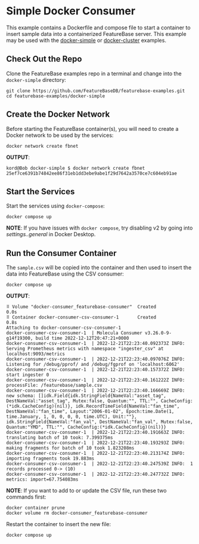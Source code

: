 # Simple Docker Consumer
This example contains a Dockerfile and compose file to start a container to insert sample data into a containerized FeatureBase server. This example may be used with the [docker-simple](https://github.com/FeatureBaseDB/featurebase-examples/tree/main/docker-simple) or [docker-cluster](https://github.com/FeatureBaseDB/featurebase-examples/tree/main/docker-cluster) examples.

## Check Out the Repo
Clone the FeatureBase examples repo in a terminal and change into the `docker-simple` directory:

```
git clone https://github.com/FeatureBaseDB/featurebase-examples.git
cd featurebase-examples/docker-simple
```

## Create the Docker Network
Before starting the FeatureBase container(s), you will need to create a Docker network to be used by the services:

```
docker network create fbnet
```

**OUTPUT**:

```
kord@Bob docker-simple $ docker network create fbnet
25ef7ce6391b74842ee86f31eb1dd3ebe9abe1f29d7642a3570ce7c604eb91ae
```

## Start the Services
Start the services using `docker-compose`:

```
docker compose up
```

**NOTE**: If you have issues with `docker compose`, try disabling v2 by going into *settings..general* in Docker Desktop.


## Run the Consumer Container
The `sample.csv` will be copied into the container and then used to insert the data into FeatureBase using the CSV consumer:

```
docker compose up
```

**OUTPUT**:

```
⠿ Volume "docker-consumer_featurebase-consumer"  Created                                                          0.0s
⠿ Container docker-consumer-csv-consumer-1       Created                                                          0.8s
Attaching to docker-consumer-csv-consumer-1
docker-consumer-csv-consumer-1  | Molecula Consumer v3.26.0-9-g14f19300, build time 2022-12-12T20:47:21+0000
docker-consumer-csv-consumer-1  | 2022-12-21T22:23:40.092373Z INFO:  Serving Prometheus metrics with namespace "ingester_csv" at localhost:9093/metrics
docker-consumer-csv-consumer-1  | 2022-12-21T22:23:40.097076Z INFO:  Listening for /debug/pprof/ and /debug/fgprof on 'localhost:6062'
docker-consumer-csv-consumer-1  | 2022-12-21T22:23:40.157372Z INFO:  start ingester 0
docker-consumer-csv-consumer-1  | 2022-12-21T22:23:40.161222Z INFO:  processFile: /featurebase/sample.csv
docker-consumer-csv-consumer-1  | 2022-12-21T22:23:40.166669Z INFO:  new schema: []idk.Field{idk.StringField{NameVal:"asset_tag", DestNameVal:"asset_tag", Mutex:false, Quantum:"", TTL:"", CacheConfig:(*idk.CacheConfig)(nil)}, idk.RecordTimeField{NameVal:"fan_time", DestNameVal:"fan_time", Layout:"2006-01-02", Epoch:time.Date(1, time.January, 1, 0, 0, 0, 0, time.UTC), Unit:""}, idk.StringField{NameVal:"fan_val", DestNameVal:"fan_val", Mutex:false, Quantum:"YMD", TTL:"", CacheConfig:(*idk.CacheConfig)(nil)}}
docker-consumer-csv-consumer-1  | 2022-12-21T22:23:40.191663Z INFO:  translating batch of 10 took: 7.399375ms
docker-consumer-csv-consumer-1  | 2022-12-21T22:23:40.193293Z INFO:  making fragments for batch of 10 took 1.823208ms
docker-consumer-csv-consumer-1  | 2022-12-21T22:23:40.213174Z INFO:  importing fragments took 19.883ms
docker-consumer-csv-consumer-1  | 2022-12-21T22:23:40.247539Z INFO:  1 records processed 0-> (10)
docker-consumer-csv-consumer-1  | 2022-12-21T22:23:40.247732Z INFO:  metrics: import=67.754083ms
```

**NOTE**:
If you want to add to or update the CSV file, run these two commands first:

```
docker container prune
docker volume rm docker-consumer_featurebase-consumer
```

Restart the container to insert the new file:

```
docker compose up
```
